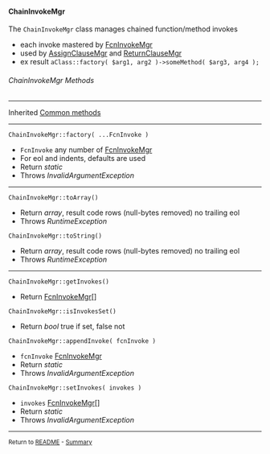 [comment]: # (This file is part of PcGen, PHP Code Generation support package. Copyright 2020-21 Kjell-Inge Gustafsson, kigkonsult, All rights reserved, licence GPL 3.0)

#### ChainInvokeMgr

The ```ChainInvokeMgr``` class manages chained function/method invokes

* each invoke mastered by [FcnInvokeMgr] 
* used by [AssignClauseMgr] and [ReturnClauseMgr] 
* ex result ```aClass::factory( $arg1, arg2 )->someMethod( $arg3, arg4 );```


###### ChainInvokeMgr Methods

---
Inherited [Common methods]

---

```ChainInvokeMgr::factory( ...FcnInvoke )```

* ```FcnInvoke``` any number of [FcnInvokeMgr]
* For eol and indents, defaults are used
* Return _static_
* Throws _InvalidArgumentException_

---

```ChainInvokeMgr::toArray()```

* Return _array_, result code rows (null-bytes removed) no trailing eol
* Throws _RuntimeException_


```ChainInvokeMgr::toString()```

* Return _array_, result code rows (null-bytes removed) no trailing eol
* Throws _RuntimeException_

---

```ChainInvokeMgr::getInvokes()```

* Return [FcnInvokeMgr]\[]


```ChainInvokeMgr::isInvokesSet()```

* Return _bool_ true if set, false not


```ChainInvokeMgr::appendInvoke( fcnInvoke )```

* ```fcnInvoke``` [FcnInvokeMgr]
* Return _static_
* Throws _InvalidArgumentException_


```ChainInvokeMgr::setInvokes( invokes )```

* ```invokes``` [FcnInvokeMgr]\[]
* Return _static_
* Throws _InvalidArgumentException_

---

<small>Return to [README] - [Summary]</small>

[AssignClauseMgr]:AssignClauseMgr.md
[Common methods]:CommonMethods.md
[FcnInvokeMgr]:FcnInvokeMgr.md
[README]:../README.md
[ReturnClauseMgr]:ReturnClauseMgr.md
[Summary]:Summary.md


